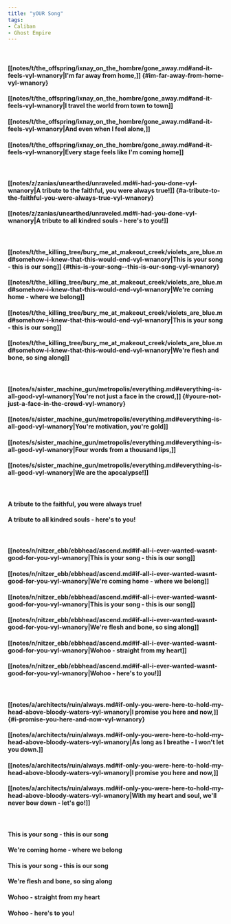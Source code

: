 ```yaml
---
title: "yOUR Song"
tags:
- Caliban
- Ghost Empire
---
```

&nbsp;
#### [[notes/t/the_offspring/ixnay_on_the_hombre/gone_away.md#and-it-feels-vyl-wnanory|I'm far away from home,]] {#im-far-away-from-home-vyl-wnanory}
#### [[notes/t/the_offspring/ixnay_on_the_hombre/gone_away.md#and-it-feels-vyl-wnanory|I travel the world from town to town]]
#### [[notes/t/the_offspring/ixnay_on_the_hombre/gone_away.md#and-it-feels-vyl-wnanory|And even when I feel alone,]]
#### [[notes/t/the_offspring/ixnay_on_the_hombre/gone_away.md#and-it-feels-vyl-wnanory|Every stage feels like I'm coming home]]
&nbsp;
#### [[notes/z/zanias/unearthed/unraveled.md#i-had-you-done-vyl-wnanory|A tribute to the faithful, you were always true!]] {#a-tribute-to-the-faithful-you-were-always-true-vyl-wnanory}
#### [[notes/z/zanias/unearthed/unraveled.md#i-had-you-done-vyl-wnanory|A tribute to all kindred souls - here's to you!]]
&nbsp;
#### [[notes/t/the_killing_tree/bury_me_at_makeout_creek/violets_are_blue.md#somehow-i-knew-that-this-would-end-vyl-wnanory|This is your song - this is our song]] {#this-is-your-song--this-is-our-song-vyl-wnanory}
#### [[notes/t/the_killing_tree/bury_me_at_makeout_creek/violets_are_blue.md#somehow-i-knew-that-this-would-end-vyl-wnanory|We're coming home - where we belong]]
#### [[notes/t/the_killing_tree/bury_me_at_makeout_creek/violets_are_blue.md#somehow-i-knew-that-this-would-end-vyl-wnanory|This is your song - this is our song]]
#### [[notes/t/the_killing_tree/bury_me_at_makeout_creek/violets_are_blue.md#somehow-i-knew-that-this-would-end-vyl-wnanory|We're flesh and bone, so sing along]]
&nbsp;
#### [[notes/s/sister_machine_gun/metropolis/everything.md#everything-is-all-good-vyl-wnanory|You're not just a face in the crowd,]] {#youre-not-just-a-face-in-the-crowd-vyl-wnanory}
#### [[notes/s/sister_machine_gun/metropolis/everything.md#everything-is-all-good-vyl-wnanory|You're motivation, you're gold]]
#### [[notes/s/sister_machine_gun/metropolis/everything.md#everything-is-all-good-vyl-wnanory|Four words from a thousand lips,]]
#### [[notes/s/sister_machine_gun/metropolis/everything.md#everything-is-all-good-vyl-wnanory|We are the apocalypse!]]
&nbsp;
#### A tribute to the faithful, you were always true!
#### A tribute to all kindred souls - here's to you!
&nbsp;
#### [[notes/n/nitzer_ebb/ebbhead/ascend.md#if-all-i-ever-wanted-wasnt-good-for-you-vyl-wnanory|This is your song - this is our song]]
#### [[notes/n/nitzer_ebb/ebbhead/ascend.md#if-all-i-ever-wanted-wasnt-good-for-you-vyl-wnanory|We're coming home - where we belong]]
#### [[notes/n/nitzer_ebb/ebbhead/ascend.md#if-all-i-ever-wanted-wasnt-good-for-you-vyl-wnanory|This is your song - this is our song]]
#### [[notes/n/nitzer_ebb/ebbhead/ascend.md#if-all-i-ever-wanted-wasnt-good-for-you-vyl-wnanory|We're flesh and bone, so sing along]]
#### [[notes/n/nitzer_ebb/ebbhead/ascend.md#if-all-i-ever-wanted-wasnt-good-for-you-vyl-wnanory|Wohoo - straight from my heart]]
#### [[notes/n/nitzer_ebb/ebbhead/ascend.md#if-all-i-ever-wanted-wasnt-good-for-you-vyl-wnanory|Wohoo - here's to you!]]
&nbsp;
#### [[notes/a/architects/ruin/always.md#if-only-you-were-here-to-hold-my-head-above-bloody-waters-vyl-wnanory|I promise you here and now,]] {#i-promise-you-here-and-now-vyl-wnanory}
#### [[notes/a/architects/ruin/always.md#if-only-you-were-here-to-hold-my-head-above-bloody-waters-vyl-wnanory|As long as I breathe - I won't let you down.]]
#### [[notes/a/architects/ruin/always.md#if-only-you-were-here-to-hold-my-head-above-bloody-waters-vyl-wnanory|I promise you here and now,]]
#### [[notes/a/architects/ruin/always.md#if-only-you-were-here-to-hold-my-head-above-bloody-waters-vyl-wnanory|With my heart and soul, we'll never bow down - let's go!]]
&nbsp;
#### This is your song - this is our song
#### We're coming home - where we belong
#### This is your song - this is our song
#### We're flesh and bone, so sing along
#### Wohoo - straight from my heart
#### Wohoo - here's to you!
